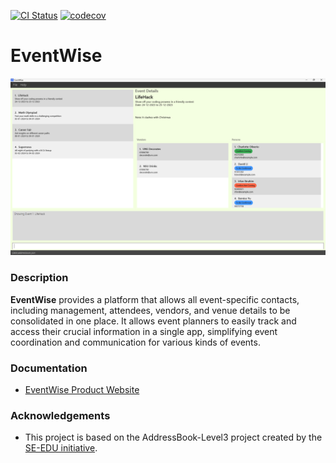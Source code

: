 [![CI Status](https://github.com/AY2324S1-CS2103-F13-3/tp/actions/workflows/gradle.yml/badge.svg)](https://github.com/AY2324S1-CS2103-F13-3/tp/actions)  [![codecov](https://codecov.io/gh/AY2324S1-CS2103-F13-3/tp/graph/badge.svg?token=F38QSJAWY2)](https://codecov.io/gh/AY2324S1-CS2103-F13-3/tp)

# EventWise

![Ui](docs/images/Ui.png)

### Description
**EventWise** provides a platform that allows all event-specific contacts, including management, attendees, vendors, and venue details to be consolidated in one place. It allows event planners to easily track and access their crucial information in a single app, simplifying event coordination and communication for various kinds of events.

### Documentation
- [EventWise Product Website](https://ay2324s1-cs2103-f13-3.github.io/tp/)
### Acknowledgements
- This project is based on the AddressBook-Level3 project created by the [SE-EDU initiative](https://se-education.org).
